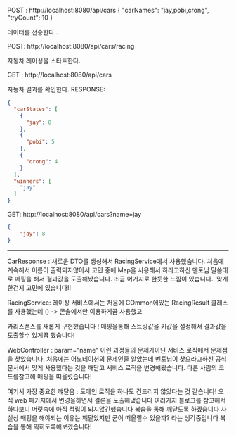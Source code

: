 POST : 
http://localhost:8080/api/cars
{
"carNames": "jay,pobi,crong",
"tryCount": 10
}

데이터를 전송한다 .

POST:
http://localhost:8080/api/cars/racing

자동차 레이싱을 스타트한다. 

GET :
http://localhost:8080/api/cars

자동차 결과를 확인한다.
RESPONSE:

```json
{
  "carStates": [
    {
      "jay": 8
    },
    {
      "pobi": 5
    },
    {
      "crong": 4
    }
  ],
  "winners": [
    "jay"
  ]
}
```
GET:
http://localhost:8080/api/cars?name=jay

```json
{
    "jay": 8
}
```


------------------------------------------------------------------------------------------------


CarResponse : 
새로운 DTO를 생성해서 RacingService에서 사용했습니다. 
처음에 계속해서 이름이 출력되지않아서 고민 중에 Map을 사용해서 하라고하신 멘토님 말씀대로 
매핑을 해서 결과값을 도출해봤습니다. 조금 어거지로 한듯한 느낌이 있습니다..
맞게한건지 고민에 있습니다!!


RacingService: 
레이싱 서비스에서는 처음에 COmmon에있는 RacingResult 클래스를 사용했는데
() -> 콘솔에서만 이용하게끔 사용했고

카리스폰스를 새롭게 구현했습니다 !
매핑을통해 스트링값을 키값을 설정해서 결과값을 도출할수 있게끔 했습니다!

WebController :
param="name" 이런 과정들의 문제가아닌 서비스 로직에서 문제점을 찾았습니다. 
처음에는 어노테이션의 문제인줄 알았는데 멘토님이 찾으라고하신 공식문서에서 
맞게 사용했다는 것을 깨닫고 서비스 로직을 변경해봤습니다. 
다른 사람의 코드를참고해 매핑을 떠올렸습니다! 

여기서 가장 중요한 꺠달음 : 
도메인 로직을 하나도 건드리지 않았다는 것 같습니다! 
오직 web 패키지에서 변경을하면서 결론을 도출해냈습니다
여러가지 블로그를 참고해서 하다보니 머릿속에 아직 적립이 되지않긴했습니다 
복습을 통해 깨닫도록 하겠습니다 
사실상 매핑을 해야되는 이유는 꺠달았지만 굳이 떠올릴수 있을까? 라는 생각중입니다 
복습을 통해 익히도록해보겠습니다!


